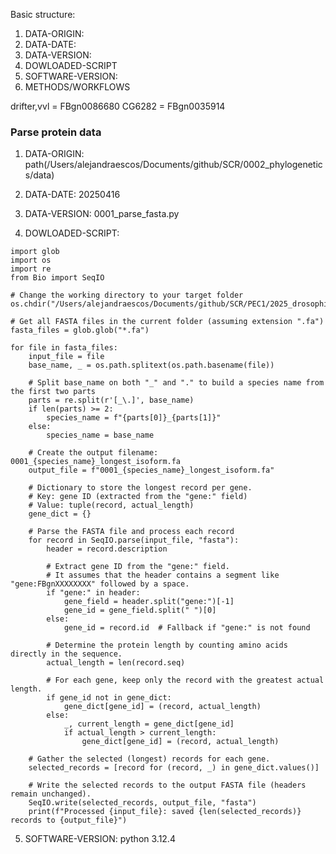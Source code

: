 Basic structure:
1.  DATA-ORIGIN:
2.  DATA-DATE:
3.  DATA-VERSION:
4.  DOWLOADED-SCRIPT
5.  SOFTWARE-VERSION:
6.  METHODS/WORKFLOWS

drifter,vvl = FBgn0086680
CG6282 = FBgn0035914

### Parse protein data


1.  DATA-ORIGIN:
path(/Users/alejandraescos/Documents/github/SCR/0002_phylogenetics/data)

2.  DATA-DATE:
20250416

3.  DATA-VERSION:
0001_parse_fasta.py

4.  DOWLOADED-SCRIPT:
```
import glob
import os
import re
from Bio import SeqIO

# Change the working directory to your target folder
os.chdir("/Users/alejandraescos/Documents/github/SCR/PEC1/2025_drosophila_vvl_paper/data/data")

# Get all FASTA files in the current folder (assuming extension ".fa")
fasta_files = glob.glob("*.fa")

for file in fasta_files:
    input_file = file
    base_name, _ = os.path.splitext(os.path.basename(file))
    
    # Split base_name on both "_" and "." to build a species name from the first two parts
    parts = re.split(r'[_\.]', base_name)
    if len(parts) >= 2:
        species_name = f"{parts[0]}_{parts[1]}"
    else:
        species_name = base_name
    
    # Create the output filename: 0001_{species_name}_longest_isoform.fa
    output_file = f"0001_{species_name}_longest_isoform.fa"
    
    # Dictionary to store the longest record per gene.
    # Key: gene ID (extracted from the "gene:" field)
    # Value: tuple(record, actual_length)
    gene_dict = {}
    
    # Parse the FASTA file and process each record
    for record in SeqIO.parse(input_file, "fasta"):
        header = record.description
        
        # Extract gene ID from the "gene:" field.
        # It assumes that the header contains a segment like "gene:FBgnXXXXXXXX" followed by a space.
        if "gene:" in header:
            gene_field = header.split("gene:")[-1]
            gene_id = gene_field.split(" ")[0]
        else:
            gene_id = record.id  # Fallback if "gene:" is not found
        
        # Determine the protein length by counting amino acids directly in the sequence.
        actual_length = len(record.seq)
        
        # For each gene, keep only the record with the greatest actual length.
        if gene_id not in gene_dict:
            gene_dict[gene_id] = (record, actual_length)
        else:
            _, current_length = gene_dict[gene_id]
            if actual_length > current_length:
                gene_dict[gene_id] = (record, actual_length)
    
    # Gather the selected (longest) records for each gene.
    selected_records = [record for (record, _) in gene_dict.values()]
    
    # Write the selected records to the output FASTA file (headers remain unchanged).
    SeqIO.write(selected_records, output_file, "fasta")
    print(f"Processed {input_file}: saved {len(selected_records)} records to {output_file}")
```
5.  SOFTWARE-VERSION:
python 3.12.4

